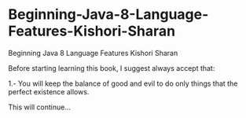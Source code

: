 # Beginning-Java-8-Language-Features-Kishori-Sharan
Beginning Java 8 Language Features Kishori Sharan

Before starting learning this book, I suggest always accept that: 

1.- You will keep the balance of good and evil to do only things that the perfect existence allows.

This will continue...
